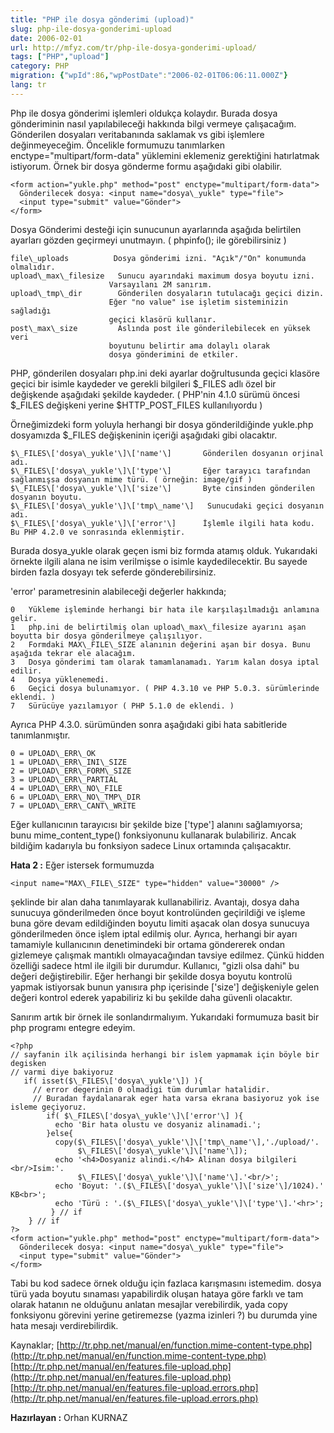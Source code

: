 ```yaml
---
title: "PHP ile dosya gönderimi (upload)"
slug: php-ile-dosya-gonderimi-upload
date: 2006-02-01
url: http://mfyz.com/tr/php-ile-dosya-gonderimi-upload/
tags: ["PHP","upload"]
category: PHP
migration: {"wpId":86,"wpPostDate":"2006-02-01T06:06:11.000Z"}
lang: tr
---
```


Php ile dosya gönderimi işlemleri oldukça kolaydır. Burada dosya gönderiminin nasıl yapılabileceği hakkında bilgi vermeye çalışacağım. Gönderilen dosyaları veritabanında saklamak vs gibi işlemlere değinmeyeceğim. Öncelikle formumuzu tanımlarken enctype="multipart/form-data" yüklemini eklemeniz gerektiğini hatırlatmak istiyorum. Örnek bir dosya gönderme formu aşağıdaki gibi olabilir.
```
<form action="yukle.php" method="post" enctype="multipart/form-data">
  Gönderilecek dosya: <input name="dosya\_yukle" type="file">
  <input type="submit" value="Gönder">
</form>

```
Dosya Gönderimi desteği için sunucunun ayarlarında aşağıda belirtilen ayarları gözden geçirmeyi unutmayın. ( phpinfo(); ile görebilirsiniz )
```
file\_uploads          Dosya gönderimi izni. "Açık"/"On" konumunda olmalıdır.
upload\_max\_filesize   Sunucu ayarındaki maximum dosya boyutu izni.
                      Varsayılanı 2M sanırım.
upload\_tmp\_dir        Gönderilen dosyaların tutulacağı geçici dizin. 
                      Eğer "no value" ise işletim sisteminizin sağladığı
                      geçici klasörü kullanır.
post\_max\_size         Aslında post ile gönderilebilecek en yüksek veri
                      boyutunu belirtir ama dolaylı olarak
                      dosya gönderimini de etkiler.

```
PHP, gönderilen dosyaları php.ini deki ayarlar doğrultusunda geçici klasöre geçici bir isimle kaydeder ve gerekli bilgileri $\_FILES adlı özel bir değişkende aşağıdaki şekilde kaydeder. ( PHP'nin 4.1.0 sürümü öncesi $\_FILES değişkeni yerine $HTTP\_POST\_FILES kullanılıyordu )

Örneğimizdeki form yoluyla herhangi bir dosya gönderildiğinde yukle.php dosyamızda $\_FILES değişkeninin içeriği aşağıdaki gibi olacaktır.
```
$\_FILES\['dosya\_yukle'\]\['name'\]       Gönderilen dosyanın orjinal adı.
$\_FILES\['dosya\_yukle'\]\['type'\]       Eğer tarayıcı tarafından sağlanmışsa dosyanın mime türü. ( örneğin: image/gif )
$\_FILES\['dosya\_yukle'\]\['size'\]       Byte cinsinden gönderilen dosyanın boyutu.
$\_FILES\['dosya\_yukle'\]\['tmp\_name'\]   Sunucudaki geçici dosyanın adı.
$\_FILES\['dosya\_yukle'\]\['error'\]      İşlemle ilgili hata kodu. Bu PHP 4.2.0 ve sonrasında eklenmiştir.

```
Burada dosya\_yukle olarak geçen ismi biz formda atamış olduk. Yukarıdaki örnekte ilgili alana ne isim verilmişse o isimle kaydedilecektir. Bu sayede birden fazla dosyayı tek seferde gönderebilirsiniz.

'error' parametresinin alabileceği değerler hakkında;
```
0   Yükleme işleminde herhangi bir hata ile karşılaşılmadığı anlamına gelir.
1   php.ini de belirtilmiş olan upload\_max\_filesize ayarını aşan boyutta bir dosya gönderilmeye çalışılıyor.
2   Formdaki MAX\_FILE\_SIZE alanının değerini aşan bir dosya. Bunu aşağıda tekrar ele alacağım.
3   Dosya gönderimi tam olarak tamamlanamadı. Yarım kalan dosya iptal edilir.
4   Dosya yüklenemedi.
6   Geçici dosya bulunamıyor. ( PHP 4.3.10 ve PHP 5.0.3. sürümlerinde eklendi. )
7   Sürücüye yazılamıyor ( PHP 5.1.0 de eklendi. )

```
Ayrıca PHP 4.3.0. sürümünden sonra aşağıdaki gibi hata sabitleride tanımlanmıştır.
```
0 = UPLOAD\_ERR\_OK
1 = UPLOAD\_ERR\_INI\_SIZE
2 = UPLOAD\_ERR\_FORM\_SIZE
3 = UPLOAD\_ERR\_PARTIAL
4 = UPLOAD\_ERR\_NO\_FILE
6 = UPLOAD\_ERR\_NO\_TMP\_DIR
7 = UPLOAD\_ERR\_CANT\_WRITE

```
Eğer kullanıcının tarayıcısı bir şekilde bize \['type'\] alanını sağlamıyorsa; bunu mime\_content\_type() fonksiyonunu kullanarak bulabiliriz. Ancak bildiğim kadarıyla bu fonksiyon sadece Linux ortamında çalışacaktır.

**Hata 2 :** Eğer istersek formumuzda
```
<input name="MAX\_FILE\_SIZE" type="hidden" value="30000" />
```
şeklinde bir alan daha tanımlayarak kullanabiliriz. Avantajı, dosya daha sunucuya gönderilmeden önce boyut kontrolünden geçirildiği ve işleme buna göre devam edildiğinden boyutu limiti aşacak olan dosya sunucuya gönderilmeden önce işlem iptal edilmiş olur. Ayrıca, herhangi bir ayarı tamamiyle kullanıcının denetimindeki bir ortama göndererek ondan gizlemeye çalışmak mantıklı olmayacağından tavsiye edilmez. Çünkü hidden özelliği sadece html ile ilgili bir durumdur. Kullanıcı, "gizli olsa dahi" bu değeri değiştirebilir. Eğer herhangi bir şekilde dosya boyutu kontrolü yapmak istiyorsak bunun yanısıra php içerisinde \['size'\] değişkeniyle gelen değeri kontrol ederek yapabiliriz ki bu şekilde daha güvenli olacaktır.

Sanırım artık bir örnek ile sonlandırmalıyım. Yukarıdaki formumuza basit bir php programı entegre edeyim.
```
<?php
// sayfanin ilk açilisinda herhangi bir islem yapmamak için böyle bir degisken
// varmi diye bakiyoruz
   if( isset($\_FILES\['dosya\_yukle'\]) ){
     // error degerinin 0 olmadigi tüm durumlar hatalidir.
     // Buradan faydalanarak eger hata varsa ekrana basiyoruz yok ise isleme geçiyoruz.
        if( $\_FILES\['dosya\_yukle'\]\['error'\] ){
          echo 'Bir hata olustu ve dosyaniz alinamadi.';
        }else{
          copy($\_FILES\['dosya\_yukle'\]\['tmp\_name'\],'./upload/'.
               $\_FILES\['dosya\_yukle'\]\['name'\]);
          echo '<h4>Dosyaniz alindi.</h4> Alinan dosya bilgileri <br/>Isim:'.
               $\_FILES\['dosya\_yukle'\]\['name'\].'<br/>';
          echo 'Boyut: '.($\_FILES\['dosya\_yukle'\]\['size'\]/1024).' KB<br>';
          echo 'Türü : '.($\_FILES\['dosya\_yukle'\]\['type'\].'<hr>';
         } // if
    } // if
?>
<form action="yukle.php" method="post" enctype="multipart/form-data">
  Gönderilecek dosya: <input name="dosya\_yukle" type="file">
  <input type="submit" value="Gönder">
</form>

```
Tabi bu kod sadece örnek olduğu için fazlaca karışmasını istemedim. dosya türü yada boyutu sınaması yapabilirdik oluşan hataya göre farklı ve tam olarak hatanın ne olduğunu anlatan mesajlar verebilirdik, yada copy fonksiyonu görevini yerine getiremezse (yazma izinleri ?) bu durumda yine hata mesajı verdirebilirdik.

Kaynaklar; [http://tr.php.net/manual/en/function.mime-content-type.php](http://tr.php.net/manual/en/function.mime-content-type.php) [http://tr.php.net/manual/en/features.file-upload.php](http://tr.php.net/manual/en/features.file-upload.php) [http://tr.php.net/manual/en/features.file-upload.errors.php](http://tr.php.net/manual/en/features.file-upload.errors.php)

**Hazırlayan :** Orhan KURNAZ